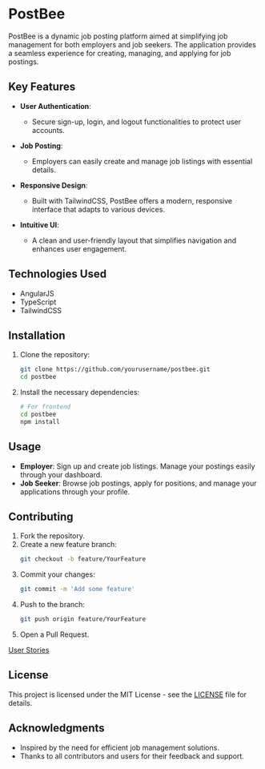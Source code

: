 # PostBee

PostBee is a dynamic job posting platform aimed at simplifying job management for both employers and job seekers. The application provides a seamless experience for creating, managing, and applying for job postings.

## Key Features

- **User Authentication**: 
  - Secure sign-up, login, and logout functionalities to protect user accounts.

- **Job Posting**: 
  - Employers can easily create and manage job listings with essential details.

- **Responsive Design**: 
  - Built with TailwindCSS, PostBee offers a modern, responsive interface that adapts to various devices.

- **Intuitive UI**: 
  - A clean and user-friendly layout that simplifies navigation and enhances user engagement.

## Technologies Used
  - AngularJS
  - TypeScript
  - TailwindCSS

## Installation

1. Clone the repository:
   ```bash
   git clone https://github.com/yourusername/postbee.git
   cd postbee
   ```

2. Install the necessary dependencies:
   ```bash
   # For frontend
   cd postbee
   npm install

   ```

## Usage

- **Employer**: Sign up and create job listings. Manage your postings easily through your dashboard.
- **Job Seeker**: Browse job postings, apply for positions, and manage your applications through your profile.

## Contributing

1. Fork the repository.
2. Create a new feature branch:
   ```bash
   git checkout -b feature/YourFeature
   ```
3. Commit your changes:
   ```bash
   git commit -m 'Add some feature'
   ```
4. Push to the branch:
   ```bash
   git push origin feature/YourFeature
   ```
5. Open a Pull Request.

[User Stories]()

## License

This project is licensed under the MIT License - see the [LICENSE](LICENSE) file for details.

## Acknowledgments

- Inspired by the need for efficient job management solutions.
- Thanks to all contributors and users for their feedback and support.

